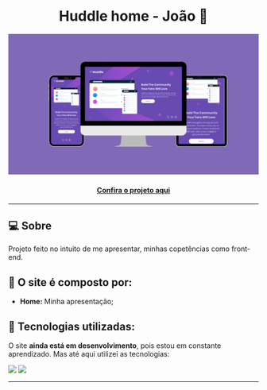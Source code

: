 <h1 align="center">Huddle home - João 👾</h1>

![Imagem do projeto finalizado](projeto-home.png)

<h4 align="center"><a href="https://jedev1.github.io/Huddle-pagina-home/">Confira o projeto aqui</a></h4>

---

## 💻 Sobre

Projeto feito no intuito de me apresentar, minhas copetências como front-end.

## 🤯 O site é composto por:

- **Home:** Minha apresentação;

## 🧠 Tecnologias utilizadas:

O site **ainda está em desenvolvimento**, pois estou em constante aprendizado. Mas até aqui utilizei as tecnologias:

<div>
    <img src="https://img.shields.io/badge/HTML5-E34F26?style=for-the-badge&logo=html5&logoColor=white" />
    <img src="https://img.shields.io/badge/CSS3-1572B6?style=for-the-badge&logo=css3&logoColor=white" />
</div>


---
